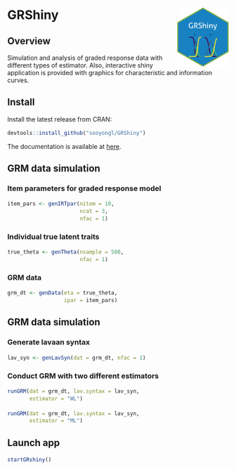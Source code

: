 
# GRShiny <img src='https://raw.githubusercontent.com/sooyongl/GRShiny/main/man/figures/hextile.png?raw=true' align="right" height="135" />

## Overview

Simulation and analysis of graded response data with different types of
estimator. Also, interactive shiny application is provided with graphics
for characteristic and information curves.

## Install

Install the latest release from CRAN:

``` r
devtools::install_github("sooyongl/GRShiny")
```

The documentation is available at
[here](https://sooyongl.github.io/GRShiny/).

## GRM data simulation

### Item parameters for graded response model

``` r
item_pars <- genIRTpar(nitem = 10,
                       ncat = 3,
                       nfac = 1)
```

### Individual true latent traits

``` r
true_theta <- genTheta(nsample = 500,
                       nfac = 1)
```

### GRM data

``` r
grm_dt <- genData(eta = true_theta,
                  ipar = item_pars)
```

## GRM data simulation

### Generate lavaan syntax

``` r
lav_syn <- genLavSyn(dat = grm_dt, nfac = 1)
```

### Conduct GRM with two different estimators

``` r
runGRM(dat = grm_dt, lav.syntax = lav_syn,
       estimator = "WL")

runGRM(dat = grm_dt, lav.syntax = lav_syn,
       estimator = "ML")
```

## Launch app

``` r
startGRshiny()
```
